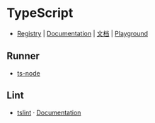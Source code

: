 # TypeScript

- [Registry](https://github.com/Microsoft/TypeScript) | [Documentation](http://www.typescriptlang.org/) | [文档](https://www.tslang.cn/) | [Playground](http://www.typescriptlang.org/play/index.html)


## Runner

- [ts-node](https://github.com/TypeStrong/ts-node)


## Lint

- [tslint](https://github.com/palantir/tslint) · [Documentation](https://palantir.github.io/tslint/)
